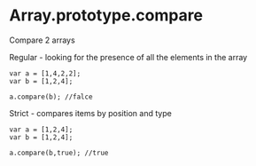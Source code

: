 # Array.prototype.compare
Compare 2 arrays

Regular - looking for the presence of all the elements in the array
```
var a = [1,4,2,2];
var b = [1,2,4];

a.compare(b); //falce
```


Strict - compares items by position and type
```
var a = [1,2,4];
var b = [1,2,4];

a.compare(b,true); //true
```

